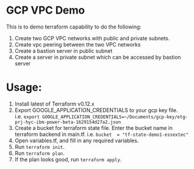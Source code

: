 
# GCP VPC Demo
This is to demo terraform capability to do the following:

1. Create two GCP VPC networks with public and private subnets.  
2. Create vpc peering between the two VPC networks
3. Create a bastion server in public subnet
4. Create a server in private subnet which can be accessed by bastion server 

# Usage: 

1. Install latest of Terraform v0.12.x
1. Export GOOGLE_APPLICATION_CREDENTIALS to your gcp key file.   
i.e. `export GOOGLE_APPLICATION_CREDENTIALS=~/Documents/gcp-key/etg-prj-hyc-ibm-power-beta-1629154d27a2.json`
1. Create a bucket for terraform state file.  Enter the bucket name in terraform backend in main.tf.
i.e. `bucket  = "tf-state-demo1-essextec"`
1. Open variables.tf, and fill in any required variables.
1. Run `terraform init`.
1. Run `terraform plan`.
1. If the plan looks good, run `terraform apply`.
